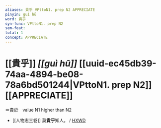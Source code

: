 ```yaml
---
aliases: 貴乎 VPttoN1. prep N2 APPRECIATE
pinyin: guì hū
word: 貴乎
syn-func: VPttoN1. prep N2
sem-feat: 
total: 1
concept: APPRECIATE 
---
```

# [[貴乎]] *[[guì hū]]*  [[uuid-ec45db39-74aa-4894-be08-78a6bd501244|VPttoN1. prep N2]] [[APPRECIATE]]
＝貴於　value N1 higher than N2
 - [[人物志三卷]] 莫**貴乎**知人。
                     / [HXWD](https://hxwd.org/textview.html?location=CH2a1468_CHANT_001-1a.7)